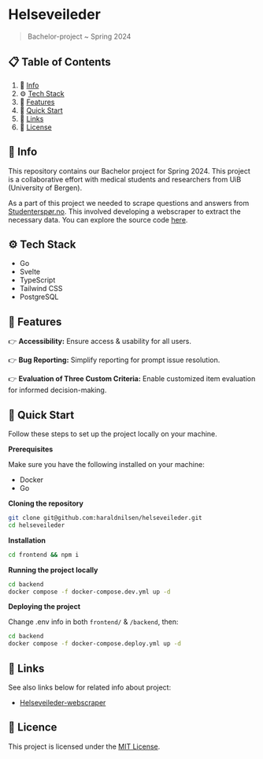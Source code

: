 # Helseveileder
> Bachelor-project ~ Spring 2024

## 📋 Table of Contents

1. 📝 [Info](#info)
2. ⚙️ [Tech Stack](#tech-stack)
3. 🔋 [Features](#features)
4. 🤸 [Quick Start](#quick-start)
5. 🔗 [Links](#links)
6. 📄 [License](#license)

## 📝 Info

This repository contains our Bachelor project for Spring 2024. This project is a collaborative effort with medical students and researchers from UiB (University of Bergen). 

As a part of this project we needed to scrape questions and answers from [Studenterspør.no](https://studenterspor.no/). This involved developing a webscraper to extract the necessary data. You can explore the source code [here](https://github.com/SindreKjelsrud/helseveileder_webscraper).

## ⚙️ Tech Stack

- Go
- Svelte
- TypeScript
- Tailwind CSS
- PostgreSQL

## 🔋 Features

👉 **Accessibility:** Ensure access & usability for all users.

👉 **Bug Reporting:** Simplify reporting for prompt issue resolution.

👉 **Evaluation of Three Custom Criteria:** Enable customized item evaluation for informed decision-making.

## 🤸 Quick Start

Follow these steps to set up the project locally on your machine.

**Prerequisites**

Make sure you have the following installed on your machine:

- Docker
- Go

**Cloning the repository**

```bash
git clone git@github.com:haraldnilsen/helseveileder.git 
cd helseveileder
```

**Installation**

```bash
cd frontend && npm i
```

**Running the project locally**

```bash
cd backend
docker compose -f docker-compose.dev.yml up -d
```

**Deploying the project**

Change .env info in both `frontend/` & `/backend`, then:

```bash
cd backend
docker compose -f docker-compose.deploy.yml up -d
```

## 🔗 Links

See also links below for related info about project:

- [Helseveileder-webscraper](https://github.com/SindreKjelsrud/helseveileder_webscraper)

## 📄 Licence

This project is licensed under the [MIT License](./LICENSE).
